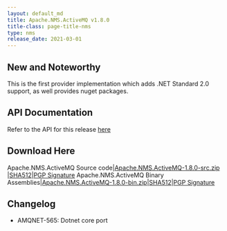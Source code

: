 ```yaml
---
layout: default_md
title: Apache.NMS.ActiveMQ v1.8.0 
title-class: page-title-nms
type: nms
release_date: 2021-03-01
---
```


New and Noteworthy
------------------

This is the first provider implementation which adds .NET Standard 2.0 support, as well provides nuget packages.

API Documentation
-----------------

Refer to the API for this release [here](../../../nms-api)

Download Here
-------------

Apache.NMS.ActiveMQ Source code|[Apache.NMS.ActiveMQ-1.8.0-src.zip ](https://archive.apache.org/dist/activemq/apache-nms-activemq/1.8.0/Apache.NMS.ActiveMQ-1.8.0-src.zip)|[SHA512](https://archive.apache.org/dist/activemq/apache-nms-activemq/1.8.0/Apache.NMS.ActiveMQ-1.8.0-src.zip.sha512)|[PGP Signature](https://archive.apache.org/dist/activemq/apache-nms-activemq/1.8.0/Apache.NMS.ActiveMQ-1.8.0-src.zip.asc)
Apache.NMS.ActiveMQ Binary Assemblies|[Apache.NMS.ActiveMQ-1.8.0-bin.zip](https://archive.apache.org/dist/activemq/apache-nms-activemq/1.8.0/Apache.NMS.ActiveMQ-1.8.0-bin.zip)|[SHA512](https://archive.apache.org/dist/activemq/apache-nms-activemq/1.8.0/Apache.NMS.ActiveMQ-1.8.0-bin.zip.sha512)|[PGP Signature](https://archive.apache.org/dist/activemq/apache-nms-activemq/1.8.0/Apache.NMS.ActiveMQ-1.8.0-bin.zip.asc)

Changelog
---------

- AMQNET-565: Dotnet core port
